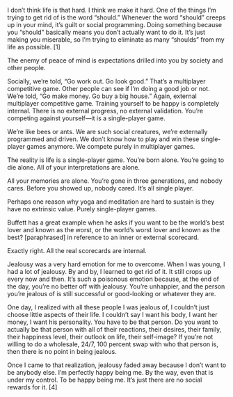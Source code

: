 I don’t think life is that hard. I think we make it hard. One of the things I’m trying to get rid of is the word “should.” Whenever the word “should” creeps up in your mind, it’s guilt or social programming. Doing something because you “should” basically means you don’t actually want to do it. It’s just making you miserable, so I’m trying to eliminate as many “shoulds” from my life as possible. [1] 

The enemy of peace of mind is expectations drilled into you by society and other people. 

Socially, we’re told, “Go work out. Go look good.” That’s a multiplayer competitive game. Other people can see if I’m doing a good job or not. We’re told, “Go make money. Go buy a big house.” Again, external multiplayer competitive game. Training yourself to be happy is completely internal. There is no external progress, no external validation. You’re competing against yourself—it is a single-player game. 

We’re like bees or ants. We are such social creatures, we’re externally programmed and driven. We don’t know how to play and win these single-player games anymore. We compete purely in multiplayer games. 

The reality is life is a single-player game. You’re born alone. You’re going to die alone. All of your interpretations are alone. 

All your memories are alone. You’re gone in three generations, and nobody cares. Before you showed up, nobody cared. It’s all single player. 

Perhaps one reason why yoga and meditation are hard to sustain is they have no extrinsic value. Purely single-player games. 

Buffett has a great example when he asks if you want to be the world’s best lover and known as the worst, or the world’s worst lover and known as the best? [paraphrased] in reference to an inner or external scorecard. 

Exactly right. All the real scorecards are internal. 

Jealousy was a very hard emotion for me to overcome. When I was young, I had a lot of jealousy. By and by, I learned to get rid of it. It still crops up every now and then. It’s such a poisonous emotion because, at the end of the day, you’re no better off with jealousy. You’re unhappier, and the person you’re jealous of is still successful or good-looking or whatever they are. 

One day, I realized with all these people I was jealous of, I couldn’t just choose little aspects of their life. I couldn’t say I want his body, I want her money, I want his personality. You have to be that person. Do you want to actually be that person with all of their reactions, their desires, their family, their happiness level, their outlook on life, their self-image? If you’re not willing to do a wholesale, 24/7, 100 percent swap with who that person is, then there is no point in being jealous.

Once I came to that realization, jealousy faded away because I don’t want to be anybody else. I’m perfectly happy being me. By the way, even that is under my control. To be happy being me. It’s just there are no social rewards for it. [4]

